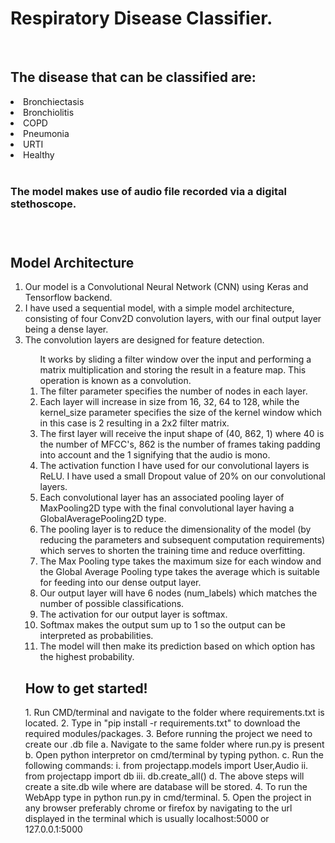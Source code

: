 <h1> Respiratory Disease Classifier.</h1>
<br>
<h2>The disease that can be classified are:</h2> 
<li>Bronchiectasis </li>
<li>Bronchiolitis</li>
<li>COPD</li>
<li>Pneumonia</li>
<li>URTI</li>
<li>Healthy</li>
<br>
<h3>The model makes use of audio file recorded via a digital stethoscope.<h3>
<br>
<h2> Model Architecture </h2>
 <ol type="1">
<li>Our model is a Convolutional Neural Network (CNN) using Keras and Tensorflow backend.</li>
<li> I have used a sequential model, with a simple model architecture, consisting of four Conv2D convolution layers, with our final output layer being a dense layer.</li>
<li>The convolution layers are designed for feature detection. </li>
<ol>It works by sliding a filter window over the input and performing a matrix multiplication and storing the result in a feature map. This operation is known as a convolution.</li>
<li>The filter parameter specifies the number of nodes in each layer. </li>
<li> Each layer will increase in size from 16, 32, 64 to 128, while the kernel_size parameter specifies the size of the kernel window which in this case is 2 resulting in a 2x2 filter matrix.</li>
<li>The first layer will receive the input shape of (40, 862, 1) where 40 is the number of MFCC's, 862 is the number of frames taking padding into account and the 1 signifying that the audio is mono.</li>
<li>The activation function I have used for our convolutional layers is ReLU. I have used a small Dropout value of 20% on our convolutional layers.</li>
<li> Each convolutional layer has an associated pooling layer of MaxPooling2D type with the final convolutional layer having a GlobalAveragePooling2D type. </li>
<li>The pooling layer is to reduce the dimensionality of the model (by reducing the parameters and subsequent computation requirements) which serves to shorten the training time and reduce overfitting. </li>
<li> The Max Pooling type takes the  maximum size for each window and the Global Average Pooling type takes the average which is suitable for feeding into our dense output layer.</li>
<li> Our output layer will have 6 nodes (num_labels) which matches the number of possible classifications.</li> 
<li> The activation for our output layer is softmax. </li>
<li> Softmax makes the output sum up to 1 so the output can be interpreted as probabilities. </li>
<li> The model will then make its prediction based on which option has the highest probability.</li>
</ol>
<h2> How to get started! </h2>
1. Run CMD/terminal and navigate to the folder where requirements.txt is located.
2. Type in "pip install -r requirements.txt" to download the required modules/packages.
3. Before running the project we need to create our .db file
    a. Navigate to the same folder where run.py is present
    b. Open python interpretor on cmd/terminal by typing python.
    c. Run the following commands:
        i. from projectapp.models import User,Audio
        ii. from projectapp import db
        iii. db.create_all()
    d. The above steps will create a site.db wile where are database will be stored.
4. To run the WebApp type in python run.py in cmd/terminal.
5. Open the project in any browser preferably chrome or firefox by navigating to the url displayed in the terminal which is usually localhost:5000 or 127.0.0.1:5000
    
